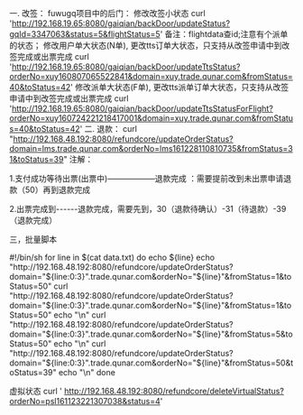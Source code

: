 一. 改签：
fuwugq项目中的后门：
修改改签小状态
curl 'http://192.168.19.65:8080/gaiqian/backDoor/updateStatus?gqId=3347063&status=5&flightStatus=5'
备注：flightdata查id;注意有个派单的状态；
修改用户单大状态(N单), 更改tts订单大状态，只支持从改签申请中到改签完成或出票完成
curl 'http://192.168.19.65:8080/gaiqian/backDoor/updateTtsStatus?orderNo=xuy160807065522841&domain=xuy.trade.qunar.com&fromStatus=40&toStatus=42'
修改派单大状态(F单), 更改tts派单订单大状态，只支持从改签申请中到改签完成或出票完成
curl 'http://192.168.19.65:8080/gaiqian/backDoor/updateTtsStatusForFlight?orderNo=xuy160724221218417001&domain=xuy.trade.qunar.com&fromStatus=40&toStatus=42'
二. 退款：
curl "http://192.168.48.192:8080/refundcore/updateOrderStatus?domain=lms.trade.qunar.com&orderNo=lms161228110810735&fromStatus=31&toStatus=39"
注解：

1.支付成功等待出票(出票中)——————退款完成   ：需要提前改到未出票申请退款（50）再到退款完成

2.出票完成到------退款完成，需要先到，30（退款待确认）-31（待退款）-39（退款完成）

三，批量脚本


#!/bin/sh
for line in $(cat data.txt)
do
echo ${line}
echo "http://192.168.48.192:8080/refundcore/updateOrderStatus?domain="${line:0:3}".trade.qunar.com&orderNo="${line}"&fromStatus=1&toStatus=50"
curl "http://192.168.48.192:8080/refundcore/updateOrderStatus?domain="${line:0:3}".trade.qunar.com&orderNo="${line}"&fromStatus=1&toStatus=50"
echo "\n"
curl "http://192.168.48.192:8080/refundcore/updateOrderStatus?domain="${line:0:3}".trade.qunar.com&orderNo="${line}"&fromStatus=5&toStatus=50"
echo "\n"
curl "http://192.168.48.192:8080/refundcore/updateOrderStatus?domain="${line:0:3}".trade.qunar.com&orderNo="${line}"&fromStatus=50&toStatus=39"
echo  "\n"
done


虚拟状态
 curl  ' http://192.168.48.192:8080/refundcore/deleteVirtualStatus?orderNo=psl161123221307038&status=4'

